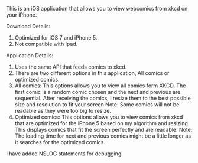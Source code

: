 This is an iOS application that allows you to view webcomics from xkcd on your iPhone.

Download Details:
1. Optimized for iOS 7 and iPhone 5.
2. Not compatible with Ipad.

Application Details:
1. Uses the same API that feeds comics to xkcd.
2. There are two different options in this application, All comics or optimized comics.
3. All comics:
This options allows you to view all comics form XKCD. The first comic is a random comic chosen and the next and previous are sequential. 
After receiving the comics, I resize them to the best possible size and resolution to fit your screen
Note: Some comics will not be readable as they were too big to resize.
4. Optimized comics:
This options allows you to view comics from xkcd that are optimized for the iPhone 5 based on my algorithm and resizing. 
This displays comics that fit the screen perfectly and are readable. 
Note: The loading time for next and previous comics might be a little longer as it searches for the optimized comics.

I have added NSLOG statements for debugging.

